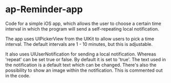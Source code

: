 # ap-Reminder-app
Code for a simple iOS app, which allows the user to choose a certain time interval in which the program will send a self-repeating local notification.

The app uses UIPickerView from the UIKit to allow users to pick a time interval. 
The default intervals are 1 - 10 minutes, but this is adjustable. 

It also uses UIUserNotification for sending a local notification. Whereas 'repeat' can be set true or false. By default it is set to 'true'.
The text used in the notification is a default text which can be changed.
There's also the possibility to show an image within the notification. This is commented out in the code.
